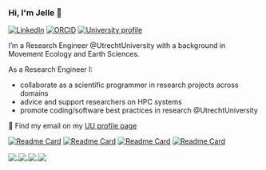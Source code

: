 ### Hi, I'm Jelle 👋

[![LinkedIn](https://img.shields.io/badge/Linkedin-informational?style=flat-square&logo=linkedin&logoColor=white)](https://www.linkedin.com/in/jelle-treep-40199661/) 
[![ORCID](https://img.shields.io/badge/ORCID-darkgreen?style=flat-square&logo=orcid)](https://orcid.org/0000-0003-3196-7954)
[![University profile](https://img.shields.io/badge/University_profile-FFCD00?style=flat-square&logo=gmail&logoColor=white)](https://www.uu.nl/staff/HJTreep)

I’m a Research Engineer @UtrechtUniversity with a background in Movement Ecology and Earth Sciences.

As a Research Engineer I:
- collaborate as a scientific programmer in research projects across domains
- advice and support researchers on HPC systems
- promote coding/software best practices in research @UtrechtUniversity


💬 
Find my email on my [UU profile page](https://www.uu.nl/staff/HJTreep)

[![Readme Card](https://github-readme-stats.vercel.app/api/pin/?username=utrechtuniversity&repo=animal-sounds&show_owner=true&bg_color=FFCD00&title_color=000000)](https://github.com/utrechtuniversity/animal-sounds)
[![Readme Card](https://github-readme-stats.vercel.app/api/pin/?username=jelletreep&repo=patch-dispersal&theme=solarized-light)](https://github.com/jelletreep/patch-dispersal)
[![Readme Card](https://github-readme-stats.vercel.app/api/pin/?username=jelletreep&repo=patch-dispersal&bg_color=FFCD00)](https://github.com/jelletreep/patch-dispersal)
[![Readme Card](https://github-readme-stats.vercel.app/api/pin/?username=jelletreep&repo=patch-dispersal&title_color=000000&bg_color=FFCD00)](https://github.com/jelletreep/patch-dispersal)

<a href="https://github.com/anuraghazra/github-readme-stats">
  <img align="center" src="https://github-readme-stats.vercel.app/api/pin/?username=anuraghazra&repo=github-readme-stats" />
</a>
<a href="https://github.com/anuraghazra/convoychat">
  <img align="center" src="https://github-readme-stats.vercel.app/api/pin/?username=utrechtuniversity&repo=getting-started" />
</a>
<a href="https://github.com/anuraghazra/github-readme-stats">
  <img align="center" src="https://github-readme-stats.vercel.app/api/pin/?username=utrechtuniversity&repo=animal-sounds" />
</a>
<a href="https://github.com/anuraghazra/convoychat">
  <img align="center" src="https://github-readme-stats.vercel.app/api/pin/?username=anuraghazra&repo=convoychat" />
</a>
